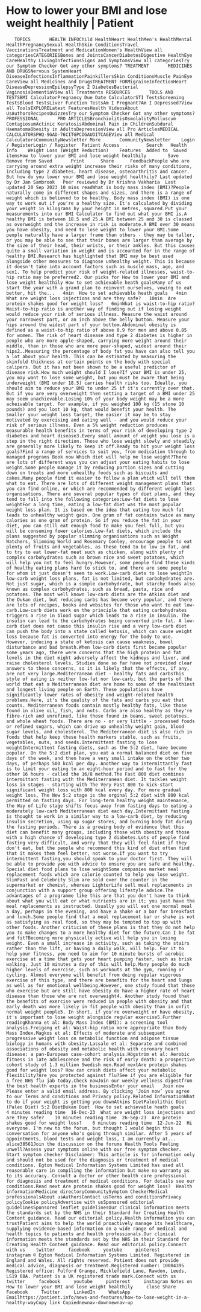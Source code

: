 # How to lower your BMI and lose weight healthily | Patient

       TOPICS       HEALTH INFOChild HealthHeart HealthMen's HealthMental HealthPregnancySexual HealthSkin ConditionsTravel VaccinationsTreatment and MedicationWomen's HealthView all categoriesCATEGORIESBones and JointsCancerDiabetesDigestive HealthEye CareHealthy LivingInfectionsSigns and SymptomsView all categoriesTry our Symptom Checker Got any other symptoms? TREATMENT       MEDICINES AND DRUGSNervous SystemHeart DiseaseInfectionsInflammationPainkillersSkin ConditionsMuscle PainEye CareView all Medicines and DrugsTREATMENT FORMigraineInfectionHeart DiseaseDepressionEpilepsyType 2 DiabetesBacterial VaginosisDementiaView all Treatments RESOURCES       TOOLS AND TESTSBMI CalculatorPregnancy Due Date CalculatorSTI TestsScreening TestsBlood TestsLiver Function TestsAm I Pregnant?Am I Depressed?View all ToolsEXPLORELatest FeaturesHealth VideosAbout UsAuthorsRecipesQuizzesTry our Symptom Checker Got any other symptoms? PROFESSIONAL       PRO ARTICLESBronchiolitisOsmolalityMolluscum ContagiosumActinic KeratosisAbdominal Pain in ChildrenSubdural HaematomaObesity in AdultsDepressionView all Pro ArticlesMEDICAL CALCULATORSPHQ-9GAD-76CITGPCOGAUDITCAGEView all Medical CalculatorsCommunityNewsletter More       CommunityNewsletter    Login / RegisterLogin / Register  Patient Access  .       Search   Health Info    Weight Loss (Weight Reduction)    Features  Added to  Saved itemsHow to lower your BMI and lose weight healthily        Save       Remove from Saved       Print      Share      FeedbackPeople who are carrying around extra weight increase their risks of many conditions, including type 2 diabetes, heart disease, osteoarthritis and cancer. But how do you lower your BMI and lose weight healthily? Last updated by Dr Jan Sambrook   Peer reviewed by Dr Krishna Vakharia  Last updated 20 Sep 2023 10 mins readWhat is body mass index (BMI)?People naturally come in different shapes and sizes, and there is a range of weight which is believed to be healthy. Body mass index (BMI) is one way to work out if you're a healthy size. It's calculated by dividing your weight in kilograms by your height in metres, squared.Put your measurements into our BMI Calculator to find out what your BMI is.A healthy BMI is between 18.5 and 25.A BMI between 25 and 30 is classed as overweight and the increase in risk is moderate.A BMI over 30 means you have obesity, and need to lose weight to lower your BMI.Some people naturally have a larger frame than others - they may be taller, or you may be able to see that their bones are larger than average by the size of their head, their wrists, or their ankles. But this causes quite a small variation in weight and is accounted for in the range of healthy BMI.Research has highlighted that BMI may be best used alongside other measures to diagnose unhealthy weight. This is because it doesn't take into account factors such as muscle mass, age, and sex1. To help predict your risk of weight-related illnesses, waist-to-hip ratio may be preferred2. Our picks for How to lower your BMI and lose weight healthily How to set achievable heath goalsMany of us start the year with a grand plan to reinvent ourselves, vowing to eat better, hit the...   4min  How to set achievable heath goals   4min  What are weight loss injections and are they safe?   10min  Are protein shakes good for weight loss?   6minWhat is waist-to-hip ratio?Waist-to-hip ratio is another way of finding out if losing weight would reduce your risk of serious illness. Measure the waist around your narrowest part, or an inch above the belly button. Measure your hips around the widest part of your bottom.Abdominal obesity is defined as a waist-to-hip ratio of above 0.9 for men and above 0.85 for women. The risk of heart disease and type 2 diabetes is higher in people who are more apple-shaped, carrying more weight around their middle, than in those who are more pear-shaped, widest around their hips2..Measuring the percentage of body fat you have can also tell you a lot about your health. This can be estimated by measuring the skinfold thickness at certain points on the body with special calipers. But it has not been shown to be a useful predictor of disease risk.How much weight should I lose?If your BMI is under 25, you may want to lose some weight, but you must be aware that being underweight (BMI under 18.5) carries health risks too. Ideally, you should aim to reduce your BMI to under 25 if it's currently over that. But if you are very overweight then setting a target of a BMI under 25 may seem unachievable.Losing 10% of your body weight may be a more acheivable target. For example, if you weighed 100 kg (15 stone 10 pounds) and you lost 10 kg, that would benefit your health. The smaller your weight loss target, the easier it may be to stay motivated by exercising and eating well - and you would reduce your risk of serious illness. Even a 5% weight reduction produces measurable health benefits in terms of your risk of developing type 2 diabetes and heart disease3.Every small amount of weight you lose is a step in the right direction. Those who lose weight slowly and steadily are generally more likely to keep it off.Ready to hit your weight loss goals?Find a range of services to suit you, from medication through to managed programs Book now Which diet will help me lose weight?There are lots of different ways you can adjust your eating habits to lose weight.Some people manage it by reducing portion sizes and cutting down on treats and more unhealthy foods such as biscuits and cakes.Many people find it easier to follow a plan which will tell them what to eat. There are lots of different weight management plans that you can find online, or which are recommended by different weight loss organisations. There are several popular types of diet plans, and they tend to fall into the following categories:Low-fat diets to lose weightFor a long time, eating a low-fat diet was the most popular weight loss plan. It is based on the idea that eating too much fat leads to unhealthy weight gain. One gram of fat contains twice as many calories as one gram of protein. So if you reduce the fat in your diet, you can still eat enough food to make you feel full, but you will be consuming fewer calories.Low-fat diets, which include the plans suggested by popular slimming organisations such as Weight Watchers, Slimming World and Rosemary Conley, encourage people to eat plenty of fruits and vegetables, as these tend to be low in fat, and to try to eat lower-fat meat such as chicken, along with plenty of complex carbohydrates such as brown rice and sweet potatoes, which will help you not to feel hungry.However, some people find these kinds of healthy eating plans hard to stick to, and there are some people for whom it just doesn't seem to work.Low-carb diets to lose weightIn low-carb weight loss plans, fat is not limited, but carbohydrates are. Not just sugar, which is a simple carbohydrate, but starchy foods also known as complex carbohydrates, such as bread, pasta, rice and potatoes. The most well known low-carb diets are the Atkins diet and the Dukan diet, but reducing carbs has become very popular, and there are lots of recipes, books and websites for those who want to eat low-carb.Low-carb diets work on the principle that eating carbohydrates triggers a rise in blood sugar which leads to a rise in insulin. The insulin can lead to the carbohydrates being converted into fat. A low-carb diet does not cause this insulin rise and a very low-carb diet can push the body into a state called ketosis, which can cause weight loss because fat is converted into energy for the body to use. However, inducing a state of ketosis can cause weakness, bowel disturbance and bad breath.When low-carb diets first became popular some years ago, there were concerns that the high protein and fat levels in the diet might adversely affect the kidneys and liver, and raise cholesterol levels. Studies done so far have not provided clear answers to these concerns, so it is likely that the effects, if any, are not very large.Mediterranean diet - healthy fats and carbsThis style of eating is neither low-fat nor low-carb, but the parts of the world that eat a Mediterranean diet are home to some of the healthiest and longest living people on Earth. These populations have significantly lower rates of obesity and weight-related health problems.Here, it's the quality of the fats and carbs you eat that counts. Mediterranean foods contain mostly healthy fats, like those found in olive oil, fish, and nuts. Carbs are also healthy as they're fibre-rich and unrefined, like those found in beans, sweet potatoes, and whole wheat foods. There are no - or very little - processed foods or refined sugars, which can drive up unhealthy weight gain, blood sugar levels, and cholesterol. The Mediterranean diet is also rich in foods that help keep these health markers stable, such as fruits, vegetables, nuts, and seeds.Intermittent fasting to lose weightIntermittent fasting diets, such as the 5:2 diet, have become popular. On the 5:2 diet plan, you eat a normal balanced diet on five days of the week, and then have a very small intake on the other two days, of perhaps 500 kcal per day. Another way to intermittantly fast is to limit your eating to an eight-hour period and to fast for the other 16 hours - called the 16/8 method.The Fast 800 diet combines intermittant fasting with the Mediterranean diet. It tackles weight loss in stages - starting with The Very Fast 800 to kick-start significant weight loss with 800 kcal every day. For more gradual weight loss, The New 5:2 stage is the orginal 5:2 diet with 800 kcal permitted on fasting days. For long-term healthy weight maintenance, the Way of Life stage shifts focus away from fasting days to eating a moderately low-carb Mediterranean diet each day.Intermittant fasting is thought to work in a similar way to a low-carb diet, by reducing insulin secretion, using up sugar stores, and burning body fat during the fasting periods. There is a growing body of evidence that this diet can benefit many groups, including those with obesity and those with a high chance of developing type 2 diabetes.Lots of people find fasting very difficult, and worry that they will feel faint if they don't eat, but the people who recommend this kind of diet often find that it makes them feel better, not worse.If you want to try intermittent fasting,you should speak to your doctor first. They will be able to provide you with advice to ensure you are safe and healthy. Special diet food plans to lose weightSome companies market meal replacement foods which are calorie counted to help you lose weight. SlimFast and Celebrity Slim are sold over the counter in the supermarket or chemist, whereas LighterLife sell meal replacements in conjunction with a support group offering lifestyle advice.The advantages of a programme like this are that you don't have to think about what you will eat or what nutrients are in it; you just have the meal replacements as instructed. Usually you will eat one normal meal a day, perhaps in the evening, and have a shake or a bar for breakfast and lunch.Some people find that a meal replacement bar or shake is not as satisfying as real food, so they may be tempted to top up with other foods. Another criticism of these plans is that they do not help you to make changes to a more healthy diet for the future.Can I be fat and fit?Becoming more physically active will help you in losing weight. Even a small increase in activity, such as taking the stairs rather than the lift, or having a daily walk, will help. For it to help your fitness, you need to aim for 10 minute bursts of aerobic exercise at a time that gets your heart pumping faster, such as brisk walking. Just 10 minutes a day of this will help.Many people do much higher levels of exercise, such as workouts at the gym, running or cycling. Almost everyone will benefit from doing regular vigorous exercise of this type, and there are benefits for the heart and lungs as well as for emotional wellbeing.However, one study found that those who exercise but are still have obesity do have a higher rate of heart disease than those who are not overweight4. Another study found that the benefits of exercise were reduced in people with obesity and that early death was more likely in fit people with obesity than in unfit normal weight people5. In short, if you're overweight or have obesity, it's important to lose weight alongside regular exercise5.Further readingKhanna et al: Body Mass Index (BMI): a screening tool analysis.Freigang et al: Waist-hip ratio more appropriate than Body Mass Index.Magkos et al: Effects of moderate and subsequent progressive weight loss on metabolic function and adipose tissue biology in humans with obesity.Lassale et al: Separate and combined associations of obesity and metabolic health with coronary heart disease: a pan-European case-cohort analysis.Högström et al: Aerobic fitness in late adolescence and the risk of early death: a prospective cohort study of 1.3 million Swedish men.Read nextAre protein shakes good for weight loss? How can crash diets affect your metabolic flexibility?Are you protected against flu?See if you are eligible for a free NHS flu jab today.Check nowJoin our weekly wellness digestfrom the best health experts in the businessEnter your email   Join now Please enter a valid email address. By clicking ‘Join now’ you agree to our Terms and conditions and Privacy policy.Related InformationWhat to do if your weight is getting you downAtkins DietPaleolithic Diet (Paleo Diet) 5:2 DietDukan Diet  How to set achievable heath goals    4 minutes reading time  16-Dec-23  What are weight loss injections and are they safe?    10 minutes reading time  26-Sep-23  Are protein shakes good for weight loss?    6 minutes reading time  12-Jun-22  Hi everyone. I'm new to the forum, but thought I would begin this conversation for anyone who's going through similar. After 5 years of appointments, blood tests and weight loss, I am currently at...   alice38561Join the discussion on the forums Health Tools Feeling unwell?Assess your symptoms online with our free symptom checker. Start symptom checker Disclaimer: This article is for information only and should not be used for the diagnosis or treatment of medical conditions. Egton Medical Information Systems Limited has used all reasonable care in compiling the information but make no warranty as to its accuracy. Consult a doctor or other health care professional for diagnosis and treatment of medical conditions. For details see our conditions.Read next Are protein shakes good for weight loss?  Health informationMedicine directoryCommunitySymptom CheckerMedical professionalsAbout usAuthorsContact usTerms and conditionsPrivacy policyCookie policyAdvertise with usSponsored editorial guidelinesSponsored leaflet guidelinesOur clinical information meets the standards set by the NHS in their Standard for Creating Health Content guidance. Read our editorial policy.Health information you can trustPatient aims to help the world proactively manage its healthcare, supplying evidence-based information on a wide range of medical and health topics to patients and health professionals.Our clinical information meets the standards set by the NHS in their Standard for Creating Health Content guidance. Read our editorial policy.Connect with us    twitter     facebook     youtube     pinterest     instagram © Egton Medical Information Systems Limited. Registered in England and Wales. All rights reserved. Patient does not provide medical advice, diagnosis or treatment.Registered number: 10004395 Registered office: Fulford Grange, Micklefield Lane, Rawdon, Leeds, LS19 6BA. Patient is a UK registered trade mark.Connect with us    twitter     facebook     youtube     pinterest     instagram Notes on How to lower your BMI and lose weight healthily     close Share          Facebook     Twitter     LinkedIn     WhatsApp     Emailhttps://patient.info/news-and-features/how-to-lose-weight-in-a-healthy-wayCopy link Copiednewnav-downnewnav-up


